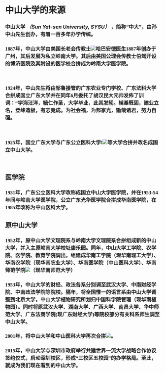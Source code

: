 # **中山大学的来源**

### 中山大学 *（Sun Yat-sen University, SYSU）* ，简称“中大”，由孙中山先生创办，有着一百多年办学传统。<dir align="right">

### <font face="楷体">1887年，中山大学由美国长老会传教士![](https://gss3.bdstatic.com/7Po3dSag_xI4khGkpoWK1HF6hhy/baike/w%3D268%3Bg%3D0/sign=05e5d58a0224ab18e016e6310dc181f0/b3119313b07eca8032bb094b9a2397dda04483db.jpg)哈巴安德医生1887年创办于广州，其后发展为私立岭南大学。其后由美国公理会传教士伯驾开设的博济医院及其附设的医学校合拼成为岭南大学医学院。
&nbsp;
### 1924年，中山先生将由邹鲁接管的广东农业专门学校、广东法科大学合拼成国立广东大学并在同年6月委托了胡汉民大元帅发佈了训词：“学海汪洋，毓仁作圣，大学毕业，此其发轫。植基既固，建业立名，登峰造极，有志竟成。为社会福，为邦家光，勖哉诸君，努力自强。
&nbsp;
### 1925年，国立广东大学与广东公立医科大学!![](https://gss2.bdstatic.com/9fo3dSag_xI4khGkpoWK1HF6hhy/baike/s%3D220/sign=cebe7de77dcb0a4681228c3b5b63f63e/b3b7d0a20cf431ad09a2dc244d36acaf2edd98bf.jpg)等大学合拼并改名成国立中山大学。
&nbsp;
## 医学院
### 1931年，广东公立医科大学改称成国立中山大学医学院，并在1953-54年间与岭南大学医学院，公立广东光华医学院合拼成华南医学院，在1985年改称为中山医科大学。

## 原中山大学
### 1952年，原中山大学文理院系与岭南大学文理院系合拼组成新的中山大学，并入主原岭南大学校址康乐园。同年，中山大学工学院、农学院、医学院、教育学院调出，组建成华南工学院（现华南理工大学）、华南农学院（现华南农业大学）、华南医学院（中山医科大学）、华南师范学院![](https://gss2.bdstatic.com/9fo3dSag_xI4khGkpoWK1HF6hhy/baike/s%3D220/sign=eb540cabcf177f3e1434fb0f40ce3bb9/43a7d933c895d14397d77a3e75f082025aaf070d.jpg)（现华南师范大学）

### 1953年，中山大学的财经、政法各系分别调至武汉大学、中南财经学院、中南政法学院等院校。隔年，将全国惟一的语言系由中山大学调整到北京大学，中山大学植物研究所划归中国科学院管理（现华南植物园）。同时将原武汉大学、湖南大学、广西大学、南昌大学、华中师范大学、广东法商学院(现广东财经大学)等院校部分有关科系师生调至中山大学。

### 2001年，将中山大学和中山医科大学再次合拼![](https://gss0.bdstatic.com/94o3dSag_xI4khGkpoWK1HF6hhy/baike/s%3D220/sign=40095f6aab4bd11300cdb0306aaea488/29381f30e924b899219dc22168061d950a7bf602.jpg)。

### 2015年，中山大学与深圳市政府举行共建世界一流大学战略合作协议签约仪式，启动深圳校区，形成“三校区五校园”的办学格局。至此，就成为我们现在看到的中山大学。